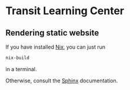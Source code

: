 # Transit Learning Center

## Rendering static website

If you have installed [Nix](https://nixos.org/), you can just run
```bash
nix-build
```
in a terminal.

Otherwise, consult the [Sphinx](https://www.sphinx-doc.org/) documentation.
